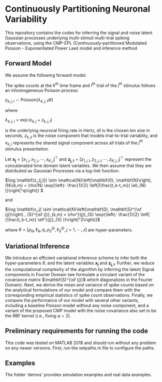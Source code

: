 # Continuously Partitioning Neuronal Variability

This repository contains the codes for inferring the signal and noise latent Gaussian processes underlying multi-stimuli multi-trial spiking observations, using the CMP-EPL (Continuously-partitioned Modulated Poisson - Exponentiated Power Law) model and inference method

## Forward Model

We assume the following forward model:

The spike counts at the $k^{th}$ time frame and $l^{th}$ trial of the $j^{th}$ stimulus follows an inhomogeneous Poisson process:

$y_{k,j,l} \sim \text{Poisson}\left( \lambda_{k,j,l} dt \right)$

where 

$\lambda_{k,j,l} = \exp\left(x_{k,j} + z_{k,j,l}\right)$

is the underlying neuronal firing rate in Hertz, $dt$ is the chosen bin size in seconds, $z_{k,jl}$ is the noise component that models trial-to-trial variablity, and $x_{k,j}$ represents the shared signal component across all trials of the $j^{th}$ stimulus presentation. 

Let $\mathbf{x_j} = [x_{1,j}, x_{2,j}, \cdots, x_{K,j}]^\top$ and $\mathbf{z_{j,l}} = [z_{1,j,l}, z_{2,j,l}, \cdots, z_{K,j,l}]^\top$ represent the concatanated time domain latent variables. We then assume that they are distributed as Gaussian Processes via a log-link function:

$\log \mathbf{z_{j,l}} \sim \mathcal{N}\left(\mathbf{0}, \mathbf{N}\right), {N}_{k,m} = \rho_{N} \exp{\left(- \frac{1}{2} \left|{\frac{t_k-t_m}{ \ell_{N} }}\right|^q\right)} $

and

$\log \mathbf{x_j}  \sim \mathcal{N}\left(\mathbf{0}, \mathbf{S}^{\sf (j)}\right) , {S}^{\sf (j)}_{k,m} = \rho^{(j)}_{S} \exp{\left(- \frac{1}{2} \left|{\frac{t_k-t_m}{ \ell^{(j)}_{S} }}\right|^2\right)}$

where $\theta = [ \rho_N, \ell_N, q, \rho^{(j)}_{S}, \ell^{(j)}_{S}, j = 1, \cdots, J ]$ are hyper-parameters.

## Variational Inference

We introduce an efficient variational inference scheme to infer both the hyper-parameters $\theta$, and the latent variables $\mathbf{x_j}$ and $\mathbf{z_{j,l}}$. Further, we reduce the computational complexity of the algorithm by inferring the latent Signal components in Fourier Domain (we formulate a circulant variant of the covariance matrix $\mathbf{S}^{\sf (j)}$ which diagonalizes in the Fourier Domain). Next, we derive the mean and variance of spike counts based on the analytical formulations of our model and compare them with the corresponding empirical statistics of spike count observations. Finally, we compare the performance of our model with several other variants, including a baseline Poisson model without any noise component, and a variant of the proposed CMP model with the noise covariance also set to be the RBF kernel (i.e., fixing $q = 2$).   

## Preliminary requirements for running the code

This code was tested on MATLAB 2018 and should run without any problem on any newer versions.
First, run the setpaths.m file to configure the paths.

## Examples

The folder 'demos' provides simulation examples and real data examples.


 